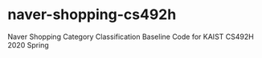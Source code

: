 # naver-shopping-cs492h
Naver Shopping Category Classification Baseline Code for KAIST CS492H 2020 Spring

